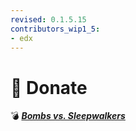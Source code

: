 ```yaml
---
revised: 0.1.5.15
contributors_wip1_5:
- edx
---
```


# 📄 Donate

💣 ***[Bombs vs. Sleepwalkers][home]***

[home]: /README.md
